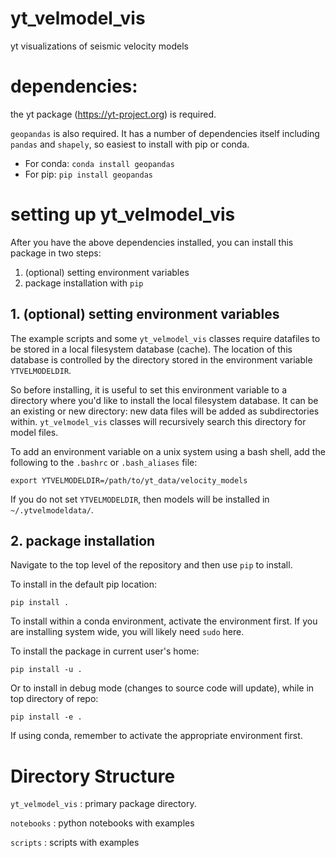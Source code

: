 # yt_velmodel_vis
yt visualizations of seismic velocity models

# dependencies:
the yt package (https://yt-project.org) is required.

`geopandas` is also required. It has a number of dependencies itself including `pandas` and `shapely`, so easiest
to install with pip or conda.

* For conda: `conda install geopandas`
* For pip: `pip install geopandas`

# setting up yt_velmodel_vis

After you have the above dependencies installed, you can install this package in two steps:
1. (optional) setting environment variables
2. package installation with `pip`

## 1. (optional) setting environment variables

The example scripts and some `yt_velmodel_vis` classes require datafiles to be stored in a local filesystem database (cache). The location of this database is controlled by the directory stored in the environment variable `YTVELMODELDIR`.

So before installing, it is useful to set this environment variable to a directory where you'd like to install the local filesystem database. It can be an existing or new directory: new data files will be added as subdirectories within. `yt_velmodel_vis` classes will recursively search this directory for model files.

To add an environment variable on a unix system using a bash shell, add the following to the `.bashrc` or `.bash_aliases` file:

```
export YTVELMODELDIR=/path/to/yt_data/velocity_models
```

If you do not set `YTVELMODELDIR`, then models will be installed in `~/.ytvelmodeldata/`. 

## 2. package installation

Navigate to the top level of the repository and then use `pip` to install.

To install in the default pip location:
```
pip install .
```

To install within a conda environment, activate the environment first. If you are installing system wide, you will likely need `sudo` here.

To install the package in current user's home:
```
pip install -u .
```

Or to install in debug mode (changes to source code will update), while in top directory of repo:

```
pip install -e .
```

If using conda, remember to activate the appropriate environment first.

# Directory Structure
`yt_velmodel_vis` : primary package directory.

`notebooks` : python notebooks with examples

`scripts` : scripts with examples
